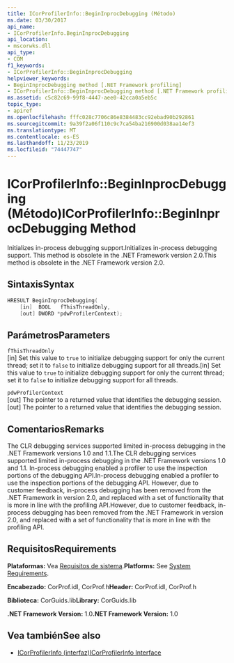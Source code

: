 ```yaml
---
title: ICorProfilerInfo::BeginInprocDebugging (Método)
ms.date: 03/30/2017
api_name:
- ICorProfilerInfo.BeginInprocDebugging
api_location:
- mscorwks.dll
api_type:
- COM
f1_keywords:
- ICorProfilerInfo::BeginInprocDebugging
helpviewer_keywords:
- BeginInprocDebugging method [.NET Framework profiling]
- ICorProfilerInfo::BeginInprocDebugging method [.NET Framework profiling]
ms.assetid: c5c82c69-99f8-4447-aee0-42cca0a5eb5c
topic_type:
- apiref
ms.openlocfilehash: fffc028c7706c86e8384483cc92ebad90b292861
ms.sourcegitcommit: 9a39f2a06f110c9c7ca54ba216900d038aa14ef3
ms.translationtype: MT
ms.contentlocale: es-ES
ms.lasthandoff: 11/23/2019
ms.locfileid: "74447747"
---
```

# <a name="icorprofilerinfobegininprocdebugging-method"></a><span data-ttu-id="7afd2-102">ICorProfilerInfo::BeginInprocDebugging (Método)</span><span class="sxs-lookup"><span data-stu-id="7afd2-102">ICorProfilerInfo::BeginInprocDebugging Method</span></span>
<span data-ttu-id="7afd2-103">Initializes in-process debugging support.</span><span class="sxs-lookup"><span data-stu-id="7afd2-103">Initializes in-process debugging support.</span></span> <span data-ttu-id="7afd2-104">This method is obsolete in the .NET Framework version 2.0.</span><span class="sxs-lookup"><span data-stu-id="7afd2-104">This method is obsolete in the .NET Framework version 2.0.</span></span>  
  
## <a name="syntax"></a><span data-ttu-id="7afd2-105">Sintaxis</span><span class="sxs-lookup"><span data-stu-id="7afd2-105">Syntax</span></span>  
  
```cpp  
HRESULT BeginInprocDebugging(  
    [in]  BOOL   fThisThreadOnly,  
    [out] DWORD *pdwProfilerContext);  
```  
  
## <a name="parameters"></a><span data-ttu-id="7afd2-106">Parámetros</span><span class="sxs-lookup"><span data-stu-id="7afd2-106">Parameters</span></span>  
 `fThisThreadOnly`  
 <span data-ttu-id="7afd2-107">[in] Set this value to `true` to initialize debugging support for only the current thread; set it to `false` to initialize debugging support for all threads.</span><span class="sxs-lookup"><span data-stu-id="7afd2-107">[in] Set this value to `true` to initialize debugging support for only the current thread; set it to `false` to initialize debugging support for all threads.</span></span>  
  
 `pdwProfilerContext`  
 <span data-ttu-id="7afd2-108">[out] The pointer to a returned value that identifies the debugging session.</span><span class="sxs-lookup"><span data-stu-id="7afd2-108">[out] The pointer to a returned value that identifies the debugging session.</span></span>  
  
## <a name="remarks"></a><span data-ttu-id="7afd2-109">Comentarios</span><span class="sxs-lookup"><span data-stu-id="7afd2-109">Remarks</span></span>  
 <span data-ttu-id="7afd2-110">The CLR debugging services supported limited in-process debugging in the .NET Framework versions 1.0 and 1.1.</span><span class="sxs-lookup"><span data-stu-id="7afd2-110">The CLR debugging services supported limited in-process debugging in the .NET Framework versions 1.0 and 1.1.</span></span> <span data-ttu-id="7afd2-111">In-process debugging enabled a profiler to use the inspection portions of the debugging API.</span><span class="sxs-lookup"><span data-stu-id="7afd2-111">In-process debugging enabled a profiler to use the inspection portions of the debugging API.</span></span> <span data-ttu-id="7afd2-112">However, due to customer feedback, in-process debugging has been removed from the .NET Framework in version 2.0, and replaced with a set of functionality that is more in line with the profiling API.</span><span class="sxs-lookup"><span data-stu-id="7afd2-112">However, due to customer feedback, in-process debugging has been removed from the .NET Framework in version 2.0, and replaced with a set of functionality that is more in line with the profiling API.</span></span>  
  
## <a name="requirements"></a><span data-ttu-id="7afd2-113">Requisitos</span><span class="sxs-lookup"><span data-stu-id="7afd2-113">Requirements</span></span>  
 <span data-ttu-id="7afd2-114">**Plataformas:** Vea [Requisitos de sistema](../../../../docs/framework/get-started/system-requirements.md).</span><span class="sxs-lookup"><span data-stu-id="7afd2-114">**Platforms:** See [System Requirements](../../../../docs/framework/get-started/system-requirements.md).</span></span>  
  
 <span data-ttu-id="7afd2-115">**Encabezado:** CorProf.idl, CorProf.h</span><span class="sxs-lookup"><span data-stu-id="7afd2-115">**Header:** CorProf.idl, CorProf.h</span></span>  
  
 <span data-ttu-id="7afd2-116">**Biblioteca:** CorGuids.lib</span><span class="sxs-lookup"><span data-stu-id="7afd2-116">**Library:** CorGuids.lib</span></span>  
  
 <span data-ttu-id="7afd2-117">**.NET Framework Version:** 1.0</span><span class="sxs-lookup"><span data-stu-id="7afd2-117">**.NET Framework Version:** 1.0</span></span>  
  
## <a name="see-also"></a><span data-ttu-id="7afd2-118">Vea también</span><span class="sxs-lookup"><span data-stu-id="7afd2-118">See also</span></span>

- [<span data-ttu-id="7afd2-119">ICorProfilerInfo (interfaz)</span><span class="sxs-lookup"><span data-stu-id="7afd2-119">ICorProfilerInfo Interface</span></span>](../../../../docs/framework/unmanaged-api/profiling/icorprofilerinfo-interface.md)
